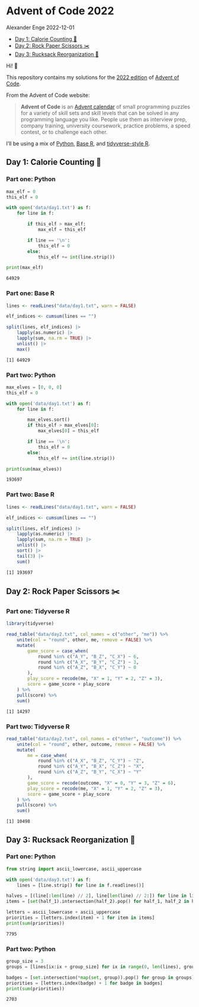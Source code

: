 Advent of Code 2022
================
Alexander Enge
2022-12-01

- <a href="#day-1-calorie-counting-pizza"
  id="toc-day-1-calorie-counting-pizza">Day 1: Calorie Counting
  :pizza:</a>
- <a href="#day-2-rock-paper-scissors-scissors"
  id="toc-day-2-rock-paper-scissors-scissors">Day 2: Rock Paper Scissors
  :scissors:</a>
- <a href="#day-3-rucksack-reorganization-school_satchel"
  id="toc-day-3-rucksack-reorganization-school_satchel">Day 3: Rucksack
  Reorganization :school_satchel:</a>

Hi! :wave:

This repository contains my solutions for the [2022
edition](https://adventofcode.com/2022) of [Advent of
Code](https://adventofcode.com).

From the Advent of Code website:

> **Advent of Code** is an [Advent
> calendar](https://en.wikipedia.org/wiki/Advent_calendar) of small
> programming puzzles for a variety of skill sets and skill levels that
> can be solved in any programming language you like. People use them as
> interview prep, company training, university coursework, practice
> problems, a speed contest, or to challenge each other.

I’ll be using a mix of [Python](https://www.python.org), [Base
R](https://www.r-project.org), and [tidyverse-style
R](https://www.tidyverse.org).

## Day 1: Calorie Counting :pizza:

### Part one: Python

``` python
max_elf = 0
this_elf = 0

with open('data/day1.txt') as f:
    for line in f:

        if this_elf > max_elf:
            max_elf = this_elf

        if line == '\n':
            this_elf = 0
        else:
            this_elf += int(line.strip())

print(max_elf)
```

    64929

### Part one: Base R

``` r
lines <- readLines("data/day1.txt", warn = FALSE)

elf_indices <- cumsum(lines == "")

split(lines, elf_indices) |>
    lapply(as.numeric) |>
    lapply(sum, na.rm = TRUE) |>
    unlist() |>
    max()
```

    [1] 64929

### Part two: Python

``` python
max_elves = [0, 0, 0]
this_elf = 0

with open('data/day1.txt') as f:
    for line in f:

        max_elves.sort()
        if this_elf > max_elves[0]:
            max_elves[0] = this_elf

        if line == '\n':
            this_elf = 0
        else:
            this_elf += int(line.strip())

print(sum(max_elves))
```

    193697

### Part two: Base R

``` r
lines <- readLines("data/day1.txt", warn = FALSE)

elf_indices <- cumsum(lines == "")

split(lines, elf_indices) |>
    lapply(as.numeric) |>
    lapply(sum, na.rm = TRUE) |>
    unlist() |>
    sort() |>
    tail(3) |>
    sum()
```

    [1] 193697

## Day 2: Rock Paper Scissors :scissors:

### Part one: Tidyverse R

``` r
library(tidyverse)

read_table("data/day2.txt", col_names = c("other", "me")) %>%
    unite(col = "round", other, me, remove = FALSE) %>%
    mutate(
        game_score = case_when(
            round %in% c("A_Y", "B_Z", "C_X") ~ 6,
            round %in% c("A_X", "B_Y", "C_Z") ~ 3,
            round %in% c("A_Z", "B_X", "C_Y") ~ 0
        ),
        play_score = recode(me, "X" = 1, "Y" = 2, "Z" = 3),
        score = game_score + play_score
    ) %>%
    pull(score) %>%
    sum()
```

    [1] 14297

### Part two: Tidyverse R

``` r
read_table("data/day2.txt", col_names = c("other", "outcome")) %>%
    unite(col = "round", other, outcome, remove = FALSE) %>%
    mutate(
        me = case_when(
            round %in% c("A_X", "B_Z", "C_Y") ~ "Z",
            round %in% c("A_Y", "B_X", "C_Z") ~ "X",
            round %in% c("A_Z", "B_Y", "C_X") ~ "Y"
        ),
        game_score = recode(outcome, "X" = 0, "Y" = 3, "Z" = 6),
        play_score = recode(me, "X" = 1, "Y" = 2, "Z" = 3),
        score = game_score + play_score
    ) %>%
    pull(score) %>%
    sum()
```

    [1] 10498

## Day 3: Rucksack Reorganization :school_satchel:

### Part one: Python

``` python
from string import ascii_lowercase, ascii_uppercase

with open('data/day3.txt') as f:
    lines = [line.strip() for line in f.readlines()]

halves = [(line[:len(line) // 2], line[len(line) // 2:]) for line in lines]
items = [set(half_1).intersection(half_2).pop() for half_1, half_2 in halves]

letters = ascii_lowercase + ascii_uppercase
priorities = [letters.index(item) + 1 for item in items]
print(sum(priorities))
```

    7795

### Part two: Python

``` python
group_size = 3
groups = [lines[ix:ix + group_size] for ix in range(0, len(lines), group_size)]

badges = [set.intersection(*map(set, group)).pop() for group in groups]
priorities = [letters.index(badge) + 1 for badge in badges]
print(sum(priorities))
```

    2703
